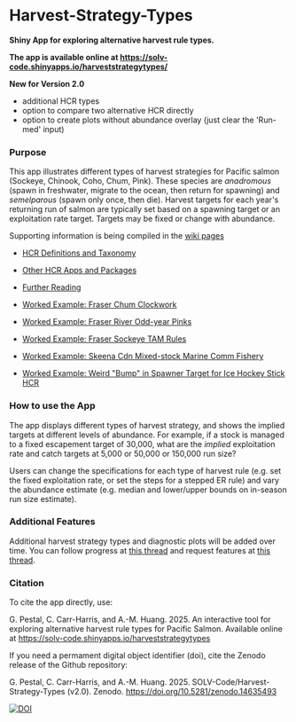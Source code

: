 # Harvest-Strategy-Types

**Shiny App for exploring alternative harvest rule types.**


**The app is available online at https://solv-code.shinyapps.io/harveststrategytypes/**

**New for Version 2.0**

* additional HCR types
* option to compare two alternative HCR directly
* option to create plots without abundance overlay (just clear the 'Run-med' input)



### Purpose

This app illustrates different types of harvest strategies for Pacific salmon (Sockeye, Chinook, Coho, Chum, Pink). These species are *anadromous* (spawn in freshwater, migrate to the ocean, then return for spawning) and *semelparous* (spawn only once, then die).  Harvest targets for each year's returning run of salmon are typically set based on a spawning target or an exploitation rate target. Targets may be fixed or change with abundance.

Supporting information  is being compiled in the [wiki pages](https://github.com/SOLV-Code/Harvest-Strategy-Types/wiki)

* [HCR Definitions and Taxonomy](https://github.com/SOLV-Code/Harvest-Strategy-Types/wiki/HCR-Definitions-&-Taxonomy)

* [Other HCR Apps and Packages](https://github.com/SOLV-Code/Harvest-Strategy-Types/wiki/Other-HCR-Apps-&-Packages)

* [Further Reading](https://github.com/SOLV-Code/Harvest-Strategy-Types/wiki/Further-Reading)

* [Worked Example: Fraser Chum Clockwork](https://github.com/SOLV-Code/Harvest-Strategy-Types/wiki/Worked-Example:-Fraser-Chum-%22Clockwork%22-Stepped-Harvest-Strategy)

* [Worked Example: Fraser River Odd-year Pinks](https://github.com/SOLV-Code/Harvest-Strategy-Types/wiki/Worked-Example:-Fraser-River-Odd%E2%80%90year-Pink-Salmon)

* [Worked Example: Fraser Sockeye TAM Rules](https://github.com/SOLV-Code/Harvest-Strategy-Types/wiki/Worked-Example:-Fraser-Sockeye-TAM-Rule)

* [Worked Example: Skeena Cdn Mixed-stock Marine Comm Fishery](https://github.com/SOLV-Code/Harvest-Strategy-Types/wiki/Worked-Example:-Skeena-Sockeye-Canadian-Marine-Commercial-Fishery)

* [Worked Example: Weird "Bump" in Spawner Target for Ice Hockey Stick HCR](https://github.com/SOLV-Code/Harvest-Strategy-Types/wiki/Worked-Example:-Weird-Bump-in-Ice-Hockey-Stick)

### How to use the App

The app displays different types of harvest strategy, and shows the implied targets at different levels of abundance. For example, if a stock is managed to a fixed escapement target of 30,000, what are the *implied* exploitation rate and catch targets at 5,000 or 50,000 or 150,000 run size?

Users can change the specifications for each type of harvest rule (e.g. set the fixed exploitation rate, or set the steps for a stepped ER rule) and vary the abundance estimate (e.g. median and lower/upper bounds on in-season run size estimate).


### Additional Features

Additional harvest strategy types and diagnostic plots will be added over time. You can follow progress at [this thread](https://github.com/SOLV-Code/Harvest-Strategy-Types/issues/3) and request features at [this thread](https://github.com/SOLV-Code/Harvest-Strategy-Types/issues/11).


### Citation

To cite the app directly, use:

G. Pestal, C. Carr-Harris, and A.-M. Huang. 2025. An interactive tool for exploring alternative harvest rule types for Pacific Salmon. Available online at https://solv-code.shinyapps.io/harveststrategytypes

If you need a permament digital object identifier (doi), cite the Zenodo release of the Github repository:

G. Pestal, C. Carr-Harris, and A.-M. Huang. 2025. SOLV-Code/Harvest-Strategy-Types (v2.0). Zenodo. https://doi.org/10.5281/zenodo.14635493

[![DOI](https://zenodo.org/badge/497840416.svg)](https://doi.org/10.5281/zenodo.14635493)

